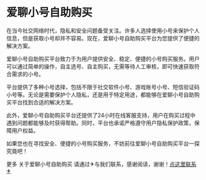 # 爱聊小号自助购买

在当今社交网络时代，隐私和安全问题备受关注。许多人选择使用小号来保护个人信息，但是获取小号却并不容易。现在，爱聊小号自助购买平台为您提供了便捷的解决方案。

爱聊小号自助购买平台致力于为用户提供安全、稳定、便捷的小号购买服务。用户可以通过简单的操作，自主选号、自主购买，无需等待人工审核，即可快速获取符合需求的小号。

平台提供了多种小号选择，包括不限于社交软件小号、游戏账号小号、短信验证码小号等。无论是需要保护个人隐私，还是用于特定用途，都能够在爱聊小号自助购买平台找到合适的解决方案。

此外，爱聊小号自助购买平台还提供了24小时在线客服支持，用户在购买过程中遇到问题都能够及时获得帮助。同时，平台也承诺严格遵守用户隐私保护政策，保障用户权益。

如果您也在寻找安全、便捷的小号购买服务，不妨前往爱聊小号自助购买平台一探究竟吧！

更多 关于爱聊小号自助购买 请通过✈与我们联系，感谢阅读，谢谢！[点这里联系✈](https://ads.k02.cc)
